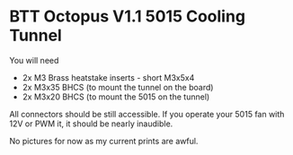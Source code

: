 # BTT Octopus V1.1 5015 Cooling Tunnel 
You will need

* 2x M3 Brass heatstake inserts - short M3x5x4
* 2x M3x35 BHCS (to mount the tunnel on the board)
* 2x M3x20 BHCS (to mount the 5015 on the tunnel)

All connectors should be still accessible.
If you operate your 5015 fan with 12V or PWM it, it should be nearly inaudible.

No pictures for now as my current prints are awful.
